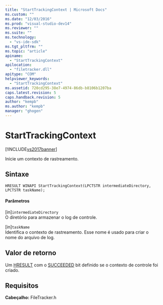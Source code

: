 ```yaml
---
title: "StartTrackingContext | Microsoft Docs"
ms.custom: ""
ms.date: "12/03/2016"
ms.prod: "visual-studio-dev14"
ms.reviewer: ""
ms.suite: ""
ms.technology: 
  - "vs-ide-sdk"
ms.tgt_pltfrm: ""
ms.topic: "article"
apiname: 
  - "StartTrackingContext"
apilocation: 
  - "filetracker.dll"
apitype: "COM"
helpviewer_keywords: 
  - "StartTrackingContext"
ms.assetid: 720cd295-38e7-4974-86db-b8106b1207ba
caps.latest.revision: 5
caps.handback.revision: 5
author: "kempb"
ms.author: "kempb"
manager: "ghogen"
---
```

# StartTrackingContext
[!INCLUDE[vs2017banner](../code-quality/includes/vs2017banner.md)]

Inicie um contexto de rastreamento.  
  
## Sintaxe  
  
```  
HRESULT WINAPI StartTrackingContext(LPCTSTR intermediateDirectory, LPCTSTR taskName);  
```  
  
#### Parâmetros  
 \[in\]`intermediateDirectory`  
 O diretório para armazenar o log de controle.  
  
 \[in\]`taskName`  
 Identifica o contexto de rastreamento.  Esse nome é usado para criar o nome do arquivo de log.  
  
## Valor de retorno  
 Um [HRESULT](assetId:///HRESULT?qualifyHint=False&autoUpgrade=True) com o [SUCCEEDED](assetId:///SUCCEEDED?qualifyHint=False&autoUpgrade=True) bit definido se o contexto de controle foi criado.  
  
## Requisitos  
 **Cabeçalho:** FileTracker.h